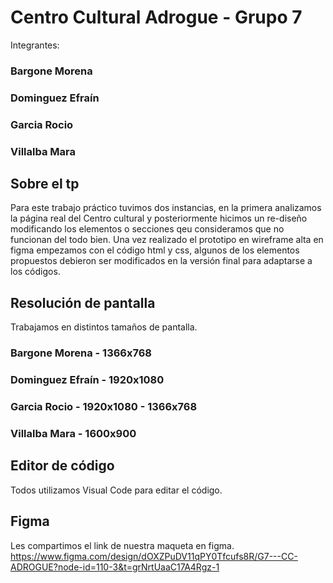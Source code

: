 # Centro Cultural Adrogue - Grupo 7
Integrantes:
### Bargone Morena
### Dominguez Efraín
### Garcia Rocio
### Villalba Mara
## Sobre el tp
Para este trabajo práctico tuvimos dos instancias, en la primera analizamos la página real del Centro cultural y posteriormente hicimos un re-diseño modificando los elementos o secciones qeu consideramos que no funcionan del todo bien. Una vez realizado el prototipo en wireframe alta en figma empezamos con el código html y css, algunos de los elementos propuestos debieron ser modificados en la versión final para adaptarse a los códigos.

## Resolución de pantalla
Trabajamos en distintos tamaños de pantalla.
### Bargone Morena - 1366x768
### Dominguez Efraín - 1920x1080
### Garcia Rocio - 1920x1080 - 1366x768
### Villalba Mara - 1600x900

## Editor de código
Todos utilizamos Visual Code para editar el código.

## Figma

Les compartimos el link de nuestra maqueta en figma.
https://www.figma.com/design/dOXZPuDV11qPY0Tfcufs8R/G7---CC-ADROGUE?node-id=110-3&t=grNrtUaaC17A4Rgz-1